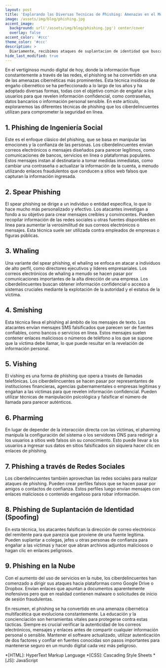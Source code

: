 ```yaml
---
layout: post
title: 'Explorando las Diversas Tecnicas de Phishing: Amenazas en el Mundo Digital'
image: /assets/img/blog/phishing.jpg
accent_image: 
  background: url('/assets/img/blog/phishing.jpg') center/cover
  overlay: false
accent_color: '#ccc'
theme_color: '#ccc'
description: >
  Diariamente, recibimos ataques de suplantacion de identidad que buscan extraer dinero de nuestra cuenta bancaria, robar datos sensibles como credenciales o claves de acceso, o extraer informacion personal para otros fines. Estos ataques han evolucionado mucho a lo largo de los ultimos años y estos han dado lugar a un abanico de nuevos terminos que vamos a explicar en este post.
hide_last_modified: true
---
```


En el vertiginoso mundo digital de hoy, donde la información fluye constantemente a través de las redes, el phishing se ha convertido en una de las amenazas cibernéticas más prominentes. Esta técnica insidiosa de engaño cibernético se ha perfeccionado a lo largo de los años y ha adoptado diversas formas, todas con el objetivo común de engañar a los usuarios para que revelen información confidencial, como contraseñas, datos bancarios o información personal sensible. En este artículo, exploraremos las diferentes técnicas de phishing que los ciberdelincuentes utilizan para comprometer la seguridad en línea.

## 1. Phishing de Ingeniería Social

Este es el enfoque clásico del phishing, que se basa en manipular las emociones y la confianza de las personas. Los ciberdelincuentes envían correos electrónicos o mensajes diseñados para parecer legítimos, como comunicaciones de bancos, servicios en línea o plataformas populares. Estos mensajes instan al destinatario a tomar medidas inmediatas, como cambiar una contraseña o actualizar la información de la cuenta, a menudo utilizando enlaces fraudulentos que conducen a sitios web falsos que capturan la información ingresada.

## 2. Spear Phishing

El spear phishing se dirige a un individuo o entidad específica, lo que lo hace mucho más personalizado y efectivo. Los atacantes investigan a fondo a su objetivo para crear mensajes creíbles y convincentes. Pueden recopilar información de las redes sociales u otras fuentes disponibles en línea para aumentar la verosimilitud de sus correos electrónicos o mensajes. Esta técnica suele ser utilizada contra empleados de empresas o figuras públicas.

## 3. Whaling

Una variante del spear phishing, el whaling se enfoca en atacar a individuos de alto perfil, como directores ejecutivos y líderes empresariales. Los correos electrónicos de whaling a menudo se hacen pasar por comunicaciones importantes de la alta dirección de una empresa. Los ciberdelincuentes buscan obtener información confidencial o acceso a sistemas cruciales mediante la explotación de la autoridad y el estatus de la víctima.

## 4. Smishing

Esta técnica lleva el phishing al ámbito de los mensajes de texto. Los atacantes envían mensajes SMS falsificados que parecen ser de fuentes confiables, como bancos o servicios en línea. Estos mensajes suelen contener enlaces maliciosos o números de teléfono a los que se supone que la víctima debe llamar, lo que puede resultar en la revelación de información personal.

## 5. Vishing

El vishing es una forma de phishing que opera a través de llamadas telefónicas. Los ciberdelincuentes se hacen pasar por representantes de instituciones financieras, agencias gubernamentales o empresas legítimas y engañan a las víctimas para que revelen información confidencial. Pueden utilizar técnicas de manipulación psicológica y falsificar el número de llamada para parecer auténticos.

## 6. Pharming

En lugar de depender de la interacción directa con las víctimas, el pharming manipula la configuración del sistema o los servidores DNS para redirigir a los usuarios a sitios web falsos sin su conocimiento. Esto puede llevar a los usuarios a ingresar sus datos en sitios falsificados sin siquiera hacer clic en enlaces de phishing.

## 7. Phishing a través de Redes Sociales

Los ciberdelincuentes también aprovechan las redes sociales para realizar ataques de phishing. Pueden crear perfiles falsos que se hacen pasar por amigos o contactos de confianza. Estos perfiles luego envían mensajes con enlaces maliciosos o contenido engañoso para robar información.

## 8. Phishing de Suplantación de Identidad (Spoofing)

En esta técnica, los atacantes falsifican la dirección de correo electrónico del remitente para que parezca que proviene de una fuente legítima. Pueden suplantar a colegas, jefes u otras personas de confianza para engañar a las víctimas y hacer que abran archivos adjuntos maliciosos o hagan clic en enlaces peligrosos.

## 9. Phishing en la Nube

Con el aumento del uso de servicios en la nube, los ciberdelincuentes han comenzado a dirigir sus ataques hacia plataformas como Google Drive o Dropbox. Envían enlaces que apuntan a documentos aparentemente inofensivos pero que en realidad contienen malware o solicitudes de inicio de sesión fraudulentas.

En resumen, el phishing se ha convertido en una amenaza cibernética multifacética que evoluciona constantemente. La educación y la concienciación son herramientas vitales para protegerse contra estas tácticas. Siempre es crucial verificar la autenticidad de los correos electrónicos, mensajes y enlaces antes de compartir cualquier información personal o sensible. Mantener el software actualizado, utilizar autenticación de dos factores y confiar en fuentes conocidas son pasos importantes para mantenerse seguro en un mundo digital cada vez más peligroso.


*[HTML]: HyperText Markup Language
*[CSS]: Cascading Style Sheets
*[JS]: JavaScript
